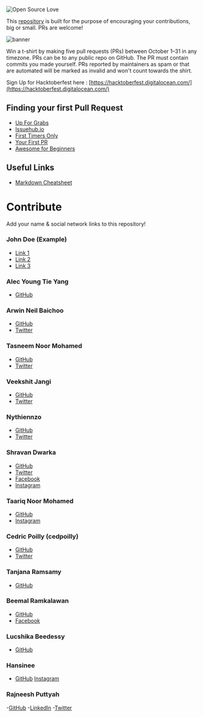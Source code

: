 ![Open Source Love](https://img.shields.io/badge/Open%20Source-%E2%9D%A4-pink.svg)

This [repository](https://github.com/Front-End-Coders-Mauritius/hacktoberfestmu-2019) is built for the purpose of encouraging your contributions, big or small. PRs are welcome!

![banner](https://github.com/Front-End-Coders-Mauritius/hacktoberfestmu-2019/raw/master/assets/hacktoberfest_banner.png)


Win a t-shirt by making five pull requests (PRs) between October 1–31 in any timezone. PRs can be to any public repo on GitHub. The PR must contain commits you made yourself. PRs reported by maintainers as spam or that are automated will be marked as invalid and won't count towards the shirt.

Sign Up for Hacktoberfest here : [https://hacktoberfest.digitalocean.com/](https://hacktoberfest.digitalocean.com/)

## Finding your first Pull Request
- [Up For Grabs](https://up-for-grabs.net/)
- [Issuehub.io](http://issuehub.io/)
- [First Timers Only](https://www.firsttimersonly.com/)
- [Your First PR](http://yourfirstpr.github.io/)
- [Awesome for Beginners](https://github.com/mungell/awesome-for-beginners)

## Useful Links
- [Markdown Cheatsheet](https://github.com/adam-p/markdown-here/wiki/Markdown-Cheatsheet)


# Contribute
Add your name & social network links to this repository!

### John Doe (Example)
 - [Link 1](www.example.com)
 - [Link 2](www.example.com) 
 - [Link 3](www.example.com)
 
 ### Alec Young Tie Yang
 - [GitHub](https://github.com/Alecyty)

### Arwin Neil Baichoo
- [GitHub](github.com/arwinneil)
- [Twitter](twitter.com/arwinneil)

### Tasneem Noor Mohamed
- [GitHub](github.com/tasnoor)
- [Twitter](twitter.com/patatasneem)

### Veekshit Jangi
- [GitHub](github.com/varesh007)
- [Twitter](twitter.com/varesh0071)

### Nythiennzo
- [GitHub](github.com/Nythiennzo)
- [Twitter](twitter.com/Nythiennzo)

### Shravan Dwarka
- [GitHub](github.com/shravanSD)
- [Twitter](twitter.com/shravandwarka)
- [Facebook](facebook.com/sudhveer)
- [Instagram](instragram.com/shravandwarka)

### Taariq Noor Mohamed
- [GitHub](github.com/TaariqNoor)
- [Instagram](instagram.com/taariq_noor)

### Cedric Poilly (cedpoilly)
- [GitHub](github.com/cedpoilly)
- [Twitter](twitter.com/cedpoilly)

### Tanjana Ramsamy
- [GitHub](github.com/tanjana013)

### Beemal Ramkalawan
- [GitHub](https://github.com/MindScaper)
- [Facebook](https://facebook.com/Reox21)

### Lucshika Beedessy
- [GitHub](github.com/beedessy)

### Hansinee
- [GitHub](github.com/hansinee)
 [Instagram](instragram.com/hansinee__)

### Rajneesh Puttyah
-[GitHub](github.com/wildchild18)
-[LinkedIn](https://www.linkedin.com/in/rajneesh-puttyah/)
-[Twitter](https://twitter.com/ashishwildchild)
